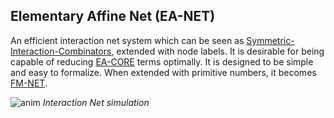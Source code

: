 ## Elementary Affine Net (EA-NET)

An efficient interaction net system which can be seen as [Symmetric-Interaction-Combinators](https://pdfs.semanticscholar.org/1731/a6e49c6c2afda3e72256ba0afb34957377d3.pdf), extended with node labels. It is desirable for being capable of reducing [EA-CORE](https://github.com/moonad/elementary-affine-core) terms optimally. It is designed to be simple and easy to formalize. When extended with primitive numbers, it becomes [FM-NET](./FM-Net).

![anim](../docs/images/inet-simulation.gif)
*Interaction Net simulation*